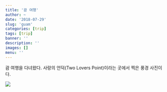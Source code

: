 ```yaml
---
title: '괌 여행'
author: ~
date: '2018-07-29'
slug: 'guam'
categories: [trip]
tags: [trip]
banner: ''
description: ''
images: []
menu: ''
---
```



괌 여행을 다녀왔다.
사랑의 언덕(Two Lovers Point)이라는 곳에서 찍은 풍경 사진이다.

![](/assets/guam.jpg)
